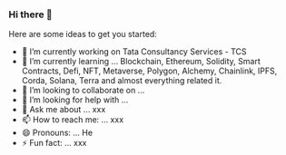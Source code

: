 ### Hi there 👋



Here are some ideas to get you started:

- 🔭 I’m currently working on Tata Consultancy Services - TCS
- 🌱 I’m currently learning ... Blockchain, Ethereum, Solidity, Smart Contracts, Defi, NFT, Metaverse, Polygon, Alchemy, Chainlink, IPFS, Corda, Solana, Terra and almost everything related it.
- 👯 I’m looking to collaborate on ...
- 🤔 I’m looking for help with ...
- 💬 Ask me about ... xxx
- 📫 How to reach me: ... xxx
- 😄 Pronouns: ... He
- ⚡ Fun fact: ... xxx


